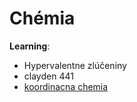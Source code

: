 # Chémia

**Learning**:
- Hypervalentne zlúčeniny
- clayden 441
- [koordinacna chemia](https://chem.libretexts.org/Bookshelves/Inorganic_Chemistry/Map%3A_Inorganic_Chemistry_(Miessler_Fischer_Tarr)/09%3A_Coordination_Chemistry_I_-_Structure_and_Isomers/9.05%3A_Coordination_Numbers_and_Structures)